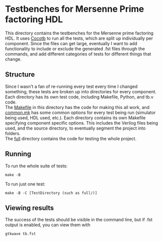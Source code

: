 # Testbenches for Mersenne Prime factoring HDL

This directory contains the testbenches for the Mersenne prime factoring HDL. It uses [Cocotb](https://www.cocotb.org/) to run all the tests, which are split up individually per component. Since the files can get large, eventually I want to add functionality to include or exclude the generated .fst files through the commands, and add different categories of tests for different things that change. 

## Structure

Since I wasn't a fan of re-running every test every time I changed something, these tests are broken up into directories for every component. Each directory has its own test code, including Makefile, Python, and tb.v code.<br/>
The [Makefile](Makefile) in this directory has the code for making this all work, and [common.mk](common.mk) has some common options for every test being run (simulator being used, HDL used, etc.). Each directory contains its own Makefile specifying component specific options. This includes the Verilog files being used, and the source directory, to eventually segment the project into folders. <br/>
The [full](full/) directory contains the code for testing the whole project.

## Running

To run the whole suite of tests:
```
make -B
```

To run just one test:
```
make -B -C [TestDirectory (such as full/)]
```

## Viewing results

The success of the tests should be visible in the command line, but if .fst output is enabled, you can view them with
```
gtkwave tb.fst
```
